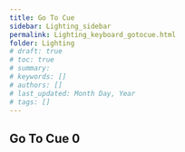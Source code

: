 ```yaml
---
title: Go To Cue
sidebar: Lighting_sidebar
permalink: Lighting_keyboard_gotocue.html
folder: Lighting
# draft: true
# toc: true
# summary: 
# keywords: []
# authors: []
# last_updated: Month Day, Year
# tags: []
---
```


## Go To Cue 0